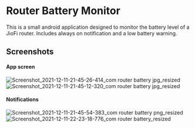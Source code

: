 # Router Battery Monitor
This is a small android application designed to monitor the battery level of a JioFi router. Includes always on notification and a low battery warning.

## Screenshots

#### App screen
![Screenshot_2021-12-11-21-45-26-414_com router battery jpg_resized](https://user-images.githubusercontent.com/58716239/145684016-43a52c7b-175c-4f06-92c6-e204071c0e1b.jpg)
![Screenshot_2021-12-11-21-45-12-320_com router battery jpg_resized](https://user-images.githubusercontent.com/58716239/145684094-56c802cd-e17a-40e6-8882-b59390146aaf.jpg)

#### Notifications
![Screenshot_2021-12-11-21-45-54-383_com router battery png_resized](https://user-images.githubusercontent.com/58716239/145684089-682ec79d-5e39-4c95-b957-06d8d8378c19.png)
![Screenshot_2021-12-11-22-23-18-776_com router battery_resized](https://user-images.githubusercontent.com/58716239/145685085-609dbe57-1dfe-4d3c-a817-ddc17e70b73f.png)

